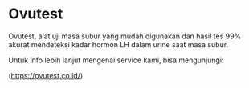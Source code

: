 # Ovutest
Ovutest, alat uji masa subur yang mudah digunakan dan hasil tes 99% akurat mendeteksi kadar hormon LH dalam urine saat masa subur.

Untuk info lebih lanjut mengenai service kami, bisa mengunjungi:

(https://ovutest.co.id/)
